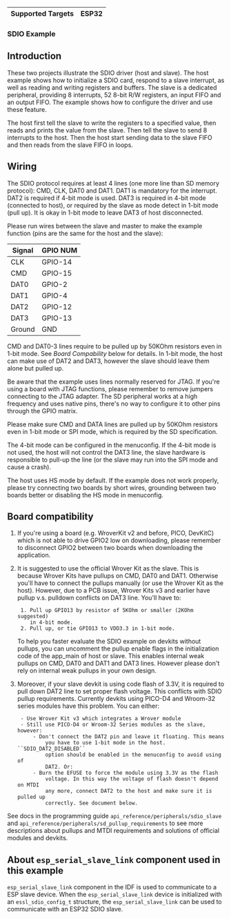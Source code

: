 | Supported Targets | ESP32 |
| ----------------- | ----- |

### SDIO Example

## Introduction

These two projects illustrate the SDIO driver (host and slave). The host
example shows how to initialize a SDIO card, respond to a slave interrupt, as
well as reading and writing registers and buffers. The slave is a dedicated
peripheral, providing 8 interrupts, 52 8-bit R/W registers, an input FIFO and
an output FIFO. The example shows how to configure the driver and use these
feature.

The host first tell the slave to write the registers to a specified value,
then reads and prints the value from the slave. Then tell the slave to send 8
interrupts to the host. Then the host start sending data to the slave FIFO
and then reads from the slave FIFO in loops.

## Wiring

The SDIO protocol requires at least 4 lines (one more line than SD memory
protocol): CMD, CLK, DAT0 and DAT1. DAT1 is mandatory for the interrupt. DAT2
is required if 4-bit mode is used. DAT3 is required in 4-bit mode (connected
to host), or required by the slave as mode detect in 1-bit mode (pull up). It
is okay in 1-bit mode to leave DAT3 of host disconnected.

Please run wires between the slave and master to make the example function
(pins are the same for the host and the slave):

| Signal | GPIO NUM |
|--------|----------|
| CLK    | GPIO-14  |
| CMD    | GPIO-15  |
| DAT0   | GPIO-2   |
| DAT1   | GPIO-4   |
| DAT2   | GPIO-12  |
| DAT3   | GPIO-13  |
| Ground | GND      |

CMD and DAT0-3 lines require to be pulled up by 50KOhm resistors even in
1-bit mode. See *Board Compability* below for details. In 1-bit mode, the
host can make use of DAT2 and DAT3, however the slave should leave them alone
but pulled up.

Be aware that the example uses lines normally reserved for JTAG. If you're
using a board with JTAG functions, please remember to remove jumpers
connecting to the JTAG adapter. The SD peripheral works at a high frequency
and uses native pins, there's no way to configure it to other pins through
the GPIO matrix.

Please make sure CMD and DATA lines are pulled up by 50KOhm resistors even in
1-bit mode or SPI mode, which is required by the SD specification.

The 4-bit mode can be configured in the menuconfig. If the 4-bit mode is not
used, the host will not control the DAT3 line, the slave hardware is
responsible to pull-up the line (or the slave may run into the SPI mode and
cause a crash).

The host uses HS mode by default. If the example does not work properly,
please try connecting two boards by short wires, grounding between two boards
better or disabling the HS mode in menuconfig.

## Board compatibility

1. If you're using a board (e.g. WroverKit v2 and before, PICO, DevKitC)
    which is not able to drive GPIO2 low on downloading, please remember to
    disconnect GPIO2 between two boards when downloading the application.

2. It is suggested to use the official Wrover Kit as the slave. This is
    because Wrover Kits have pullups on CMD, DAT0 and DAT1. Otherwise you'll have
    to connect the pullups manually (or use the Wrover Kit as the host). However,
    due to a PCB issue, Wrover Kits v3 and earlier have pullup v.s. pulldown
    conflicts on DAT3 line. You'll have to:

        1. Pull up GPIO13 by resistor of 5KOhm or smaller (2KOhm suggested)
           in 4-bit mode.
        2. Pull up, or tie GPIO13 to VDD3.3 in 1-bit mode.

    To help you faster evaluate the SDIO example on devkits without pullups,
    you can uncomment the pullup enable flags in the initialization code of
    the app_main of host or slave. This enables internal weak pullups on CMD,
    DAT0 and DAT1 and DAT3 lines. However please don't rely on internal weak
    pullups in your own design.

3. Moreover, if your slave devkit is using code flash of 3.3V, it is required
    to pull down DAT2 line to set proper flash voltage. This conflicts with SDIO
    pullup requirements. Currently devkits using PICO-D4 and Wroom-32 series
    modules have this problem. You can either:

        - Use Wrover Kit v3 which integrates a Wrover module
        - Still use PICO-D4 or Wroom-32 Series modules as the slave, however:
            - Don't connect the DAT2 pin and leave it floating. This means
                you have to use 1-bit mode in the host. ``SDIO_DAT2_DISABLED``
                option should be enabled in the menuconfig to avoid using of
                DAT2. Or:
            - Burn the EFUSE to force the module using 3.3V as the flash
                voltage. In this way the voltage of flash doesn't depend on MTDI
                any more, connect DAT2 to the host and make sure it is pulled up
                correctly. See document below.

See docs in the programming guide ``api_reference/peripherals/sdio_slave``
and ``api_reference/peripherals/sd_pullup_requirements`` to see more
descriptions about pullups and MTDI requirements and solutions of official
modules and devkits.

## About `esp_serial_slave_link` component used in this example

`esp_serial_slave_link` component in the IDF is used to communicate to a ESP slave device.
When the `esp_serial_slave_link` device is initialized with an `essl_sdio_config_t` structure,
the `esp_serial_slave_link` can be used to communicate with an ESP32 SDIO slave.
